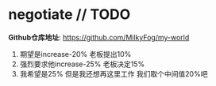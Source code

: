 # negotiate // TODO

**Github仓库地址**: <https://github.com/MilkyFog/my-world>

1. 期望是increase-20% 老板提出10%
2. 强烈要求他increase-25% 老板决定15%
3. 我希望是25% 但是我还想再这里工作 我们取个中间值20%吧
